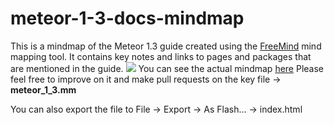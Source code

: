 # meteor-1-3-docs-mindmap
This is a mindmap of the Meteor 1.3 guide created using the [FreeMind](http://freemind.sourceforge.net/wiki/index.php/Main_Page)
mind mapping tool. It contains key notes and links to pages and packages that are mentioned in the guide.
<img src="http://i.imgur.com/pzyj9aH.png?1"></img>
You can see the actual mindmap [here](https://timebandit.github.io/meteor-1-3-docs-mindmap/)
Please feel free to improve on it and make pull requests on the key file -> **meteor_1_3.mm**

You can also export the file to File -> Export -> As Flash... -> index.html
